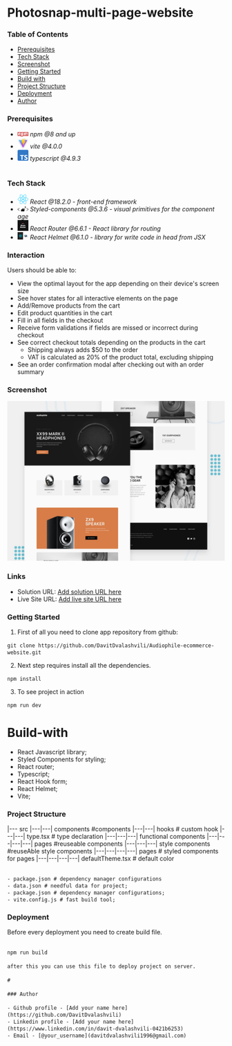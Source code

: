 # Photosnap-multi-page-website

### Table of Contents

- [Prerequisites](#Prerequisites)
- [Tech Stack](#Tech-Stack)
- [Screenshot](#Screenshot)
- [Getting Started](#Getting-Started)
- [Build with](#Build-With)
- [Project Structure](#Project-Structure)
- [Deployment](#Deployment)
- [Author](#Author)

### Prerequisites

- <img src="public/readme/npm.png" width="25" style="top: 8px" /> _npm @8 and up_
- <img src="public/readme/vite.jpg" width="25" style="top: 8px" /> _vite @4.0.0_
- <img src="public/readme/typescript.png" width="25" style="top: 8px" /> _typescript @4.9.3_

#

### Tech Stack

- <img src="public/readme/react.png" width="25" style="top: 8px" /> _React @18.2.0 - front-end framework_
- <img src="public/readme/styled-components.png" width="25" style="top: 8px" /> _Styled-components @5.3.6 - visual primitives for the component age_
- <img src="public/readme/router.png" width="25" style="top: 8px" /> _React Router @6.6.1 - React library for routing_
- <img src="public/readme/helmet.jpg" width="25" style="top: 8px" /> _React Helmet @6.1.0 - library for write code in head from JSX_

### Interaction

Users should be able to:

- View the optimal layout for the app depending on their device's screen size
- See hover states for all interactive elements on the page
- Add/Remove products from the cart
- Edit product quantities in the cart
- Fill in all fields in the checkout
- Receive form validations if fields are missed or incorrect during checkout
- See correct checkout totals depending on the products in the cart
  - Shipping always adds $50 to the order
  - VAT is calculated as 20% of the product total, excluding shipping
- See an order confirmation modal after checking out with an order summary

### Screenshot

![](./public/preview.jpg)

### Links

- Solution URL: [Add solution URL here](https://github.com/DavitDvalashvili/Audiophile-ecommerce-website)
- Live Site URL: [Add live site URL here](https://audiophile-ecommerce-website-lake.vercel.app/)

### Getting Started

1. First of all you need to clone app repository from github:

```
git clone https://github.com/DavitDvalashvili/Audiophile-ecommerce-website.git
```

2. Next step requires install all the dependencies.

```
npm install
```

3. To see project in action

```
npm run dev
```

# Build-with

- React Javascript library;
- Styled Components for styling;
- React router;
- Typescript;
- React Hook form;
- React Helmet;
- Vite;

### Project Structure

|--- src
|---|---| components #components
|---|---| hooks # custom hook
|---|---| type.tsx # type declaration
|---|---|---| functional components
|---|---|---|---| pages #reuseable components
|---|---|---| style components #reuseAble style components
|---|---|---|---| pages # styled components for pages
|---|---|---|---| defaultTheme.tsx # default color

```

- package.json # dependency manager configurations
- data.json # needful data for project;
- package.json # dependency manager configurations;
- vite.config.js # fast build tool;

```

### Deployment

Before every deployment you need to create build file.

```

npm run build

after this you can use this file to deploy project on server.

#

### Author

- Github profile - [Add your name here](https://github.com/DavitDvalashvili)
- Linkedin profile - [Add your name here](https://www.linkedin.com/in/davit-dvalashvili-0421b6253)
- Email - [@your_username](davitdvalashvili1996@gmail.com)
```
